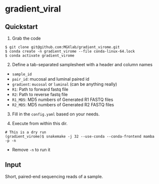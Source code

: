 # gradient_viral

## Quickstart

1. Grab the code
```
$ git clone git@github.com:MGXlab/gradient_virome.git 
$ conda create -n gradient_virome --file conda-linux-64.lock
$ conda activate gradient_virome
```

2. Define a tab-separated samplesheet with a header and  column names
  - `sample_id`
  - `pair_id`: mucosal and luminal paired id
  - `gradient`: `mucosal` or `luminal` (can be anything really)
  - `R1`: Path to forward fastq file
  - `R2`: Path to reverse fastq file
  - `R1_MD5`: MD5 numbers of Generated R1 FASTQ files
  - `R2_MD5`: MD5 numbers of Generated R2 FASTQ files

3. Fill in the `config.yaml` based on your needs.

4. Execute from within this dir.

```
# This is a dry run
(gradient_virome)$ snakemake -j 32 --use-conda --conda-frontend mamba -p -n
```
* Remove `-n` to run it

## Input

Short, paired-end sequencing reads of a sample. 

